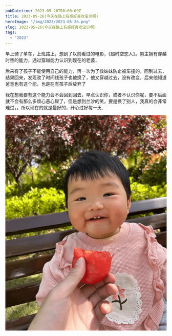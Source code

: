 ```yaml
---
pubDatetime: 2023-05-26T00:00:00Z
title: 2023-05-26(今天在路上有感好喜欢宝贝啊)
heroImage: "/img/2023/2023-05-26.png"
slug: 2023-05-26(今天在路上有感好喜欢宝贝啊)
tags:
  - "2023"
---
```


早上骑了单车，上班路上，想到了以前看过的电影，《超时空恋人》。男主拥有穿越时空的能力，通过穿越能力认识到现在的老婆，

后来有了孩子不能使用自己的能力，再一次为了救妹妹防止被车撞的，回到过去，结果回来，发现改了时间线孩子也被换了，他又穿越过去，没有改变，后来他知道爸爸也有这个能，也是在有孩子后放弃了

我在想我要有这个能力会不会回到回去，早点认识你，或者不认识你呢，要不后面就不会有那么多烦心恶心屎了，但是想到兰汐的笑，要是换了别人，我真的会非常难过，。所以现在的就是最好的，开心过好每一天,

![img.png](../../../../public/img/2023/2023-05-26.png)

